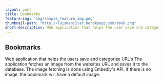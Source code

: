 ```yaml
---
layout: post
title: Bookmarks
feature-img: "img/sample_feature_img.png"
thumbnail-path: "http://luismenjivar.herokuapp.com/book.png"
short-description: Web application that helps the user save and categorize URL's
---
```


## Bookmarks

Web application that helps the users save and categorize URL's
The application fetches an image from the websites URL and saves it to the database. The image fetching is done using Embedly's API. If there is no image, the bookmark will have a default image.


